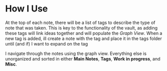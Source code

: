 # How I Use
At the top of each note, there will be a list of tags to describe the type of note that was taken. This is key to the functionality of the vault, as adding these tags will link ideas together and will populate the *Graph View*. When a new tag is added, ill create a note with the tag and place it in the tags folder until (and if) I want to expand on the tag 

I navigate through the notes using the graph view. Everything else is unorganized and sorted in either **Main Notes**, **Tags**, **Work in progress**, and **Misc**.
